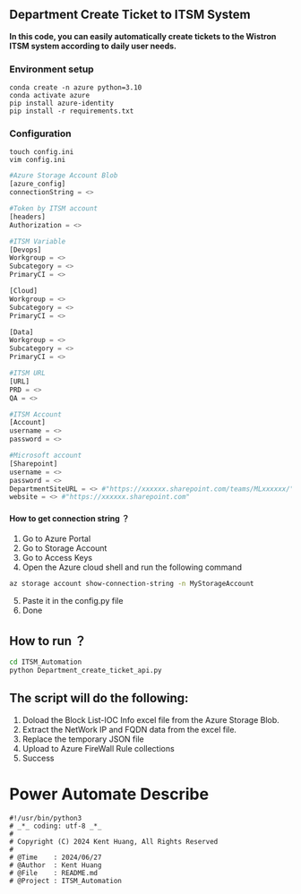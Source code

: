 ## Department Create Ticket to ITSM System

**In this code, you can easily automatically create tickets to the Wistron ITSM system according to daily user needs.**

### Environment setup
```
conda create -n azure python=3.10
conda activate azure
pip install azure-identity
pip install -r requirements.txt
```
### Configuration
```
touch config.ini
vim config.ini
```

```python
#Azure Storage Account Blob
[azure_config]
connectionString = <>

#Token by ITSM account
[headers]
Authorization = <>

#ITSM Variable
[Devops]
Workgroup = <>
Subcategory = <>
PrimaryCI = <>

[Cloud]
Workgroup = <>
Subcategory = <>
PrimaryCI = <>

[Data]
Workgroup = <>
Subcategory = <>
PrimaryCI = <>

#ITSM URL
[URL] 
PRD = <>
QA = <>

#ITSM Account
[Account]
username = <>
password = <>

#Microsoft account
[Sharepoint]
username = <>
password = <>
DepartmentSiteURL = <> #"https://xxxxxx.sharepoint.com/teams/MLxxxxxx/"
website = <> #"https://xxxxxx.sharepoint.com"
```
#### How to get connection string ？
1. Go to Azure Portal
2. Go to Storage Account
3. Go to Access Keys
4. Open the Azure cloud shell and run the following command
```bash
az storage account show-connection-string -n MyStorageAccount
```
5. Paste it in the config.py file
6. Done

## How to run ？
```bash
cd ITSM_Automation
python Department_create_ticket_api.py
```

## The script will do the following:
1. Doload the Block List-IOC Info excel file from the Azure Storage Blob.
2. Extract the NetWork IP and FQDN data from the excel file.
3. Replace the temporary JSON file
4. Upload to Azure FireWall Rule collections
5. Success

# Power Automate Describe


```
#!/usr/bin/python3
# _*_ coding: utf-8 _*_
#
# Copyright (C) 2024 Kent Huang, All Rights Reserved 
#
# @Time    : 2024/06/27
# @Author  : Kent Huang
# @File    : README.md
# @Project : ITSM_Automation
```

